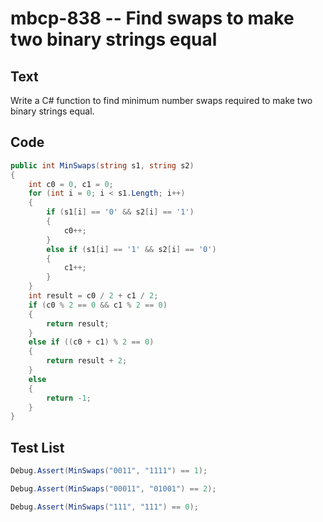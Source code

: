 # mbcp-838 -- Find swaps to make two binary strings equal

## Text

Write a C# function to find minimum number swaps required to make two binary strings equal.

## Code

```csharp
public int MinSwaps(string s1, string s2)  
{  
    int c0 = 0, c1 = 0;  
    for (int i = 0; i < s1.Length; i++)  
    {  
        if (s1[i] == '0' && s2[i] == '1')  
        {  
            c0++;  
        }  
        else if (s1[i] == '1' && s2[i] == '0')  
        {  
            c1++;  
        }  
    }  
    int result = c0 / 2 + c1 / 2;  
    if (c0 % 2 == 0 && c1 % 2 == 0)  
    {  
        return result;  
    }  
    else if ((c0 + c1) % 2 == 0)  
    {  
        return result + 2;  
    }  
    else  
    {  
        return -1;  
    }  
}
```

## Test List

```csharp
Debug.Assert(MinSwaps("0011", "1111") == 1);
```

```csharp
Debug.Assert(MinSwaps("00011", "01001") == 2);
```

```csharp
Debug.Assert(MinSwaps("111", "111") == 0);
```
